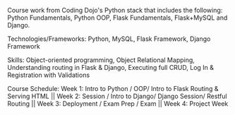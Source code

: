 Course work from Coding Dojo's Python stack that includes the following:
Python Fundamentals, Python OOP, Flask Fundamentals, Flask+MySQL and Django. 


Technologies/Frameworks: 
Python, 
MySQL,
Flask Framework,
Django Framework 


Skills: 
Object-oriented programming,
Object Relational Mapping,
Understanding routing in Flask & Django, 
Executing full CRUD, 
Log In & Registration with Validations


Course Schedule: 
Week 1: Intro to Python / OOP/ Intro to Flask Routing & Serving HTML ||
Week 2: Session / Intro to Django/ Django Session/ Restful Routing ||
Week 3: Deployment / Exam Prep / Exam ||
Week 4: Project Week  
